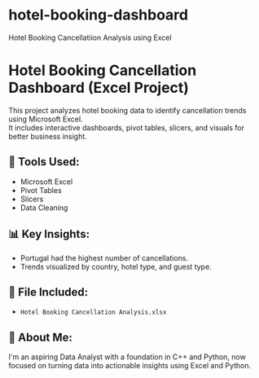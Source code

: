 # hotel-booking-dashboard
Hotel Booking Cancellatiion Analysis using Excel
# Hotel Booking Cancellation Dashboard (Excel Project)

This project analyzes hotel booking data to identify cancellation trends using Microsoft Excel.  
It includes interactive dashboards, pivot tables, slicers, and visuals for better business insight.

## 🔧 Tools Used:
- Microsoft Excel
- Pivot Tables
- Slicers
- Data Cleaning

## 📊 Key Insights:
- Portugal had the highest number of cancellations.
- Trends visualized by country, hotel type, and guest type.

## 📁 File Included:
- `Hotel Booking Cancellation Analysis.xlsx`

## 👤 About Me:
I'm an aspiring Data Analyst with a foundation in C++ and Python, now focused on turning data into actionable insights using Excel and Python.

